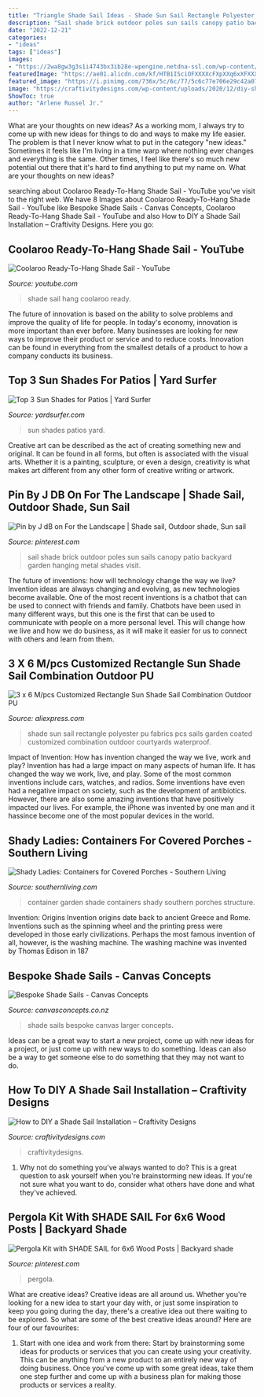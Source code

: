```yaml
---
title: "Triangle Shade Sail Ideas - Shade Sun Sail Rectangle Polyester Pu Fabrics Pcs Sails Garden Coated Customized Combination Outdoor Courtyards Waterproof"
description: "Sail shade brick outdoor poles sun sails canopy patio backyard garden hanging metal shades visit"
date: "2022-12-21"
categories:
- "ideas"
tags: ["ideas"]
images:
- "https://2wa8gw3g3s1i4743bx3ib28e-wpengine.netdna-ssl.com/wp-content/uploads/2018/10/bespoke-shade-sails-feature1.jpg"
featuredImage: "https://ae01.alicdn.com/kf/HTB1ISciOFXXXXcFXpXXq6xXFXXXl/3-x-6-M-pcs-Customized-Rectangle-Sun-Shade-Sail-Combination-Outdoor-PU-Coated-Polyester-fabrics.jpg"
featured_image: "https://i.pinimg.com/736x/5c/6c/77/5c6c77e706e29c42a07a46587036a5c8.jpg"
image: "https://craftivitydesigns.com/wp-content/uploads/2020/12/diy-shade-sail-installation-02.jpg"
ShowToc: true
author: "Arlene Russel Jr."
---
```



What are your thoughts on new ideas?
As a working mom, I always try to come up with new ideas for things to do and ways to make my life easier. The problem is that I never know what to put in the category "new ideas." Sometimes it feels like I'm living in a time warp where nothing ever changes and everything is the same. Other times, I feel like there's so much new potential out there that it's hard to find anything to put my name on. What are your thoughts on new ideas?

	

		
searching about Coolaroo Ready-To-Hang Shade Sail - YouTube you've visit to the right web. We have 8 Images about Coolaroo Ready-To-Hang Shade Sail - YouTube like Bespoke Shade Sails - Canvas Concepts, Coolaroo Ready-To-Hang Shade Sail - YouTube and also How to DIY a Shade Sail Installation – Craftivity Designs. Here you go:
		
    
## Coolaroo Ready-To-Hang Shade Sail - YouTube

<img loading=lazy src="https://i.ytimg.com/vi/o2xsrzU4OWw/maxresdefault.jpg" onerror="this.onerror=null;this.src='https://tse1.mm.bing.net/th?id=OIP.fsM96eA4mC2ggEBYXMaWdwHaEK&amp;pid=15.1';" alt="Coolaroo Ready-To-Hang Shade Sail - YouTube">

_Source: youtube.com_

>shade sail hang coolaroo ready. 

	

The future of innovation is based on the ability to solve problems and improve the quality of life for people. In today's economy, innovation is more important than ever before. Many businesses are looking for new ways to improve their product or service and to reduce costs. Innovation can be found in everything from the smallest details of a product to how a company conducts its business.

    
## Top 3 Sun Shades For Patios | Yard Surfer

<img loading=lazy src="https://yardsurfer.com/wp-content/uploads/2011/04/Top-3-Sun-Shades-for-Patios.jpg" onerror="this.onerror=null;this.src='https://tse1.mm.bing.net/th?id=OIP.8xEYvGmIODl3KsTZxV83gQHaFj&amp;pid=15.1';" alt="Top 3 Sun Shades for Patios | Yard Surfer">

_Source: yardsurfer.com_

>sun shades patios yard. 

	

Creative art can be described as the act of creating something new and original. It can be found in all forms, but often is associated with the visual arts. Whether it is a painting, sculpture, or even a design, creativity is what makes art different from any other form of creative writing or artwork.

    
## Pin By J DB On For The Landscape | Shade Sail, Outdoor Shade, Sun Sail

<img loading=lazy src="https://i.pinimg.com/736x/6c/41/74/6c41748ad1933d69a5b379affaddf6db--sail-shade-shade-sails.jpg" onerror="this.onerror=null;this.src='https://tse1.mm.bing.net/th?id=OIP.DbhwTU2bKkj1BJb6YtWGXgHaFf&amp;pid=15.1';" alt="Pin by J dB on For the Landscape | Shade sail, Outdoor shade, Sun sail">

_Source: pinterest.com_

>sail shade brick outdoor poles sun sails canopy patio backyard garden hanging metal shades visit. 

	

The future of inventions: how will technology change the way we live?
Invention ideas are always changing and evolving, as new technologies become available. One of the most recent inventions is a chatbot that can be used to connect with friends and family. Chatbots have been used in many different ways, but this one is the first that can be used to communicate with people on a more personal level. This will change how we live and how we do business, as it will make it easier for us to connect with others and learn from them.

    
## 3 X 6 M/pcs Customized Rectangle Sun Shade Sail Combination Outdoor PU

<img loading=lazy src="https://ae01.alicdn.com/kf/HTB1ISciOFXXXXcFXpXXq6xXFXXXl/3-x-6-M-pcs-Customized-Rectangle-Sun-Shade-Sail-Combination-Outdoor-PU-Coated-Polyester-fabrics.jpg" onerror="this.onerror=null;this.src='https://tse3.mm.bing.net/th?id=OIP.gTRAEYA5gNM6sRtCza39SgHaHa&amp;pid=15.1';" alt="3 x 6 M/pcs Customized Rectangle Sun Shade Sail Combination Outdoor PU">

_Source: aliexpress.com_

>shade sun sail rectangle polyester pu fabrics pcs sails garden coated customized combination outdoor courtyards waterproof. 

	

Impact of Invention: How has invention changed the way we live, work and play?
Invention has had a large impact on many aspects of human life. It has changed the way we work, live, and play. Some of the most common inventions include cars, watches, and radios. Some inventions have even had a negative impact on society, such as the development of antibiotics. However, there are also some amazing inventions that have positively impacted our lives. For example, the iPhone was invented by one man and it hassince become one of the most popular devices in the world.

    
## Shady Ladies: Containers For Covered Porches - Southern Living

<img loading=lazy src="https://img1.southernliving.timeinc.net/sites/default/files/styles/responsive_etr_gallery_desktop_portrait/public/image/2015/12/main/2378602_theba_gafern0611814928_cg_2_0.jpg?itok=-uCY9Yps" onerror="this.onerror=null;this.src='https://tse1.mm.bing.net/th?id=OIP.fAM5vZBSuDuhLWHQNoX__QHaLH&amp;pid=15.1';" alt="Shady Ladies: Containers for Covered Porches - Southern Living">

_Source: southernliving.com_

>container garden shade containers shady southern porches structure. 

	

Invention: Origins
Invention origins date back to ancient Greece and Rome. Inventions such as the spinning wheel and the printing press were developed in those early civilizations. Perhaps the most famous invention of all, however, is the washing machine. The washing machine was invented by Thomas Edison in 187
    
## Bespoke Shade Sails - Canvas Concepts

<img loading=lazy src="https://2wa8gw3g3s1i4743bx3ib28e-wpengine.netdna-ssl.com/wp-content/uploads/2018/10/bespoke-shade-sails-feature1.jpg" onerror="this.onerror=null;this.src='https://tse1.mm.bing.net/th?id=OIP._Athv3EPp3IhBrYdeSnchQHaFj&amp;pid=15.1';" alt="Bespoke Shade Sails - Canvas Concepts">

_Source: canvasconcepts.co.nz_

>shade sails bespoke canvas larger concepts. 

	

Ideas can be a great way to start a new project, come up with new ideas for a project, or just come up with new ways to do something. Ideas can also be a way to get someone else to do something that they may not want to do.

    
## How To DIY A Shade Sail Installation – Craftivity Designs

<img loading=lazy src="https://craftivitydesigns.com/wp-content/uploads/2020/12/diy-shade-sail-installation-02.jpg" onerror="this.onerror=null;this.src='https://tse3.mm.bing.net/th?id=OIP.hXQu5JEZFqG6WxE_NrrnHQHaJ4&amp;pid=15.1';" alt="How to DIY a Shade Sail Installation – Craftivity Designs">

_Source: craftivitydesigns.com_

>craftivitydesigns. 

	

1. Why not do something you've always wanted to do? This is a great question to ask yourself when you're brainstorming new ideas. If you're not sure what you want to do, consider what others have done and what they've achieved.

    
## Pergola Kit With SHADE SAIL For 6x6 Wood Posts | Backyard Shade

<img loading=lazy src="https://i.pinimg.com/736x/5c/6c/77/5c6c77e706e29c42a07a46587036a5c8.jpg" onerror="this.onerror=null;this.src='https://tse4.mm.bing.net/th?id=OIP.l04uP8EGZdFJGx9tEzeOtgHaHa&amp;pid=15.1';" alt="Pergola Kit with SHADE SAIL for 6x6 Wood Posts | Backyard shade">

_Source: pinterest.com_

>pergola. 

	

What are creative ideas?
Creative ideas are all around us. Whether you're looking for a new idea to start your day with, or just some inspiration to keep you going during the day, there's a creative idea out there waiting to be explored. So what are some of the best creative ideas around? Here are four of our favourites: 
1. Start with one idea and work from there: Start by brainstorming some ideas for products or services that you can create using your creativity. This can be anything from a new product to an entirely new way of doing business. Once you've come up with some great ideas, take them one step further and come up with a business plan for making those products or services a reality. 


